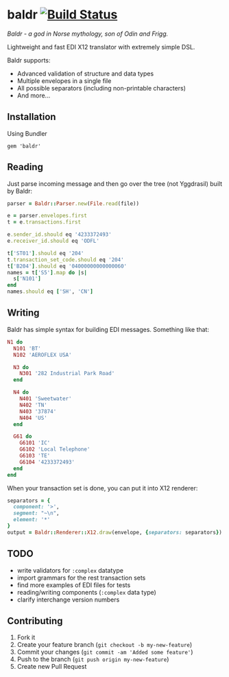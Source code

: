 # baldr [![Build Status](https://travis-ci.org/spiridonov/baldr.png?branch=master)](https://travis-ci.org/spiridonov/baldr)

_Baldr - a god in Norse mythology, son of Odin and Frigg._

Lightweight and fast EDI X12 translator with extremely simple DSL.

Baldr supports:

* Advanced validation of structure and data types
* Multiple envelopes in a single file
* All possible separators (including non-printable characters)
* And more...

## Installation

Using Bundler

    gem 'baldr'

## Reading

Just parse incoming message and then go over the tree (not Yggdrasil) built by Baldr:

```ruby
parser = Baldr::Parser.new(File.read(file))

e = parser.envelopes.first
t = e.transactions.first

e.sender_id.should eq '4233372493'
e.receiver_id.should eq 'ODFL'

t['ST01'].should eq '204'
t.transaction_set_code.should eq '204'
t['B204'].should eq '04000000000000060'
names = t['S5'].map do |s|
  s['N101']
end
names.should eq ['SH', 'CN']
```

## Writing

Baldr has simple syntax for building EDI messages. Something like that:

```ruby
N1 do
  N101 'BT'
  N102 'AEROFLEX USA'

  N3 do
    N301 '282 Industrial Park Road'
  end

  N4 do
    N401 'Sweetwater'
    N402 'TN'
    N403 '37874'
    N404 'US'
  end

  G61 do
    G6101 'IC'
    G6102 'Local Telephone'
    G6103 'TE'
    G6104 '4233372493'
  end
end
```

When your transaction set is done, you can put it into X12 renderer:

```ruby
separators = {
  component: '>',
  segment: "~\n",
  element: '*'
}
output = Baldr::Renderer::X12.draw(envelope, {separators: separators})
```

## TODO

* write validators for `:complex` datatype
* import grammars for the rest transaction sets
* find more examples of EDI files for tests
* reading/writing components (`:complex` data type)
* clarify interchange version numbers

## Contributing

1. Fork it
2. Create your feature branch (`git checkout -b my-new-feature`)
3. Commit your changes (`git commit -am 'Added some feature'`)
4. Push to the branch (`git push origin my-new-feature`)
5. Create new Pull Request